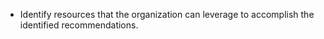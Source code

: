 

  * Identify resources that the organization can leverage to accomplish the identified recommendations.
